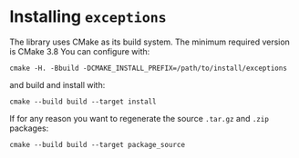 # Installing `exceptions`

The library uses CMake as its build system. The minimum required version is
CMake 3.8
You can configure with:
```
cmake -H. -Bbuild -DCMAKE_INSTALL_PREFIX=/path/to/install/exceptions
```
and build and install with:
```
cmake --build build --target install
```

If for any reason you want to regenerate the source `.tar.gz` and `.zip` packages:
```
cmake --build build --target package_source
```
